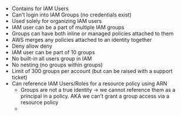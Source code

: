 - Contains for IAM Users
- Can't login into IAM Groups (no credentials exist)
- Used solely for organizing IAM users 
- IAM user can be a part of multiple IAM groups
- Groups can have both inline or managed policies attached to them
- AWS merges any policies attached to an identity together
- Deny allow deny
- IAM user can be part of 10 groups
- No built-in all users group in IAM
- No nesting (no groups within groups)
- Limit of 300 groups per account (but can be raised with a support ticket)
- Can reference IAM Users/Roles for a resource policy using ARN
	- Groups are not a true identity -> we cannot reference them as a principal in a policy. AKA we can't grant a group access via a resource policy
	- 